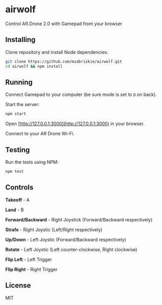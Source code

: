 # airwolf

Control AR.Drone 2.0 with Gamepad from your browser

## Installing

Clone repository and install Node dependencies:

```bash
git clone https://github.com/mzabriskie/airwolf.git
cd airwolf && npm install
```

## Running

Connect Gamepad to your computer (be sure mode is set to `D` on back).

Start the server:

```bash
npm start
```

Open [http://127.0.0.1:3000](http://127.0.0.1:3000) in your browser.

Connect to your AR Drone Wi-Fi.

## Testing

Run the tests using NPM:

```bash
npm test
```

## Controls

**Takeoff** - A

**Land** - B

**Forward/Backward** - Right Joystick (Forward/Backward respectively)

**Strafe** - Right Joystic (Left/Right respectively)

**Up/Down** - Left Joystic (Forward/Backward respectively)

**Rotate** - Left Joystic (Left counter-clockwise, Right clockwise)

**Flip Left** - Left Trigger

**Flip Right** - Right Trigger

## License

MIT